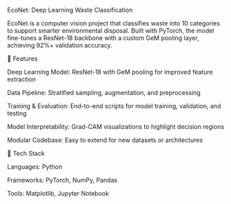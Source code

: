 EcoNet: Deep Learning Waste Classification

EcoNet is a computer vision project that classifies waste into 10 categories to support smarter environmental disposal.
Built with PyTorch, the model fine-tunes a ResNet-18 backbone with a custom GeM pooling layer, achieving 92%+ validation accuracy.

📌 Features

Deep Learning Model: ResNet-18 with GeM pooling for improved feature extraction

Data Pipeline: Stratified sampling, augmentation, and preprocessing

Training & Evaluation: End-to-end scripts for model training, validation, and testing

Model Interpretability: Grad-CAM visualizations to highlight decision regions

Modular Codebase: Easy to extend for new datasets or architectures

🚀 Tech Stack

Languages: Python

Frameworks: PyTorch, NumPy, Pandas

Tools: Matplotlib, Jupyter Notebook
